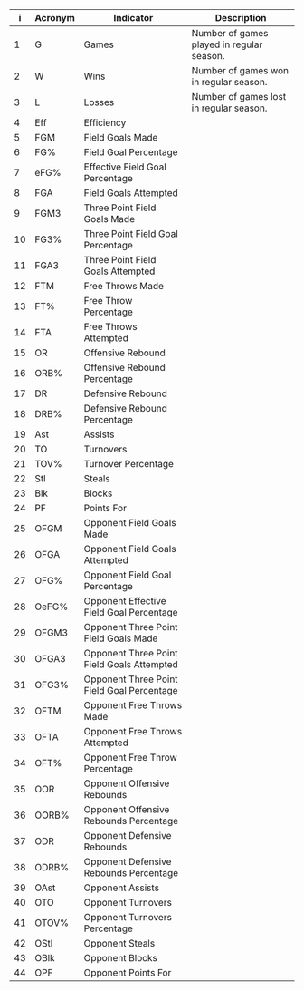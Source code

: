 i | Acronym| Indicator | Description
--- | --- | --- | ---
1 | G | Games | Number of games played in regular season.
2 | W | Wins | Number of games won in regular season.
3 | L | Losses | Number of games lost in regular season.
4 | Eff | Efficiency | 
5 | FGM | Field Goals Made | 
6 | FG% | Field Goal Percentage | 
7 | eFG% | Effective Field Goal Percentage | 
8 | FGA | Field Goals Attempted | 
9 | FGM3 | Three Point Field Goals Made | 
10 | FG3% | Three Point Field Goal Percentage | 
11 | FGA3 | Three Point Field Goals Attempted | 
12 | FTM | Free Throws Made | 
13 | FT% | Free Throw Percentage | 
14 | FTA | Free Throws Attempted | 
15 | OR | Offensive Rebound | 
16 | ORB% | Offensive Rebound Percentage | 
17 | DR | Defensive Rebound | 
18 | DRB% | Defensive Rebound Percentage | 
19 | Ast | Assists | 
20 | TO | Turnovers | 
21 | TOV% | Turnover Percentage | 
22 | Stl | Steals | 
23 | Blk | Blocks | 
24 | PF | Points For | 
25 | OFGM | Opponent Field Goals Made | 
26 | OFGA | Opponent Field Goals Attempted | 
27 | OFG% | Opponent Field Goal Percentage | 
28 | OeFG% | Opponent Effective Field Goal Percentage | 
29 | OFGM3 | Opponent Three Point Field Goals Made | 
30 | OFGA3 | Opponent Three Point Field Goals Attempted | 
31 | OFG3% | Opponent Three Point Field Goal Percentage | 
32 | OFTM | Opponent Free Throws Made | 
33 | OFTA | Opponent Free Throws Attempted | 
34 | OFT% | Opponent Free Throw Percentage | 
35 | OOR | Opponent Offensive Rebounds | 
36 | OORB% | Opponent Offensive Rebounds Percentage | 
37 | ODR | Opponent Defensive Rebounds | 
38 | ODRB% | Opponent Defensive Rebounds Percentage | 
39 | OAst | Opponent Assists | 
40 | OTO | Opponent Turnovers | 
41 | OTOV% | Opponent Turnovers Percentage | 
42 | OStl | Opponent Steals | 
43 | OBlk | Opponent Blocks | 
44 | OPF | Opponent Points For | 
